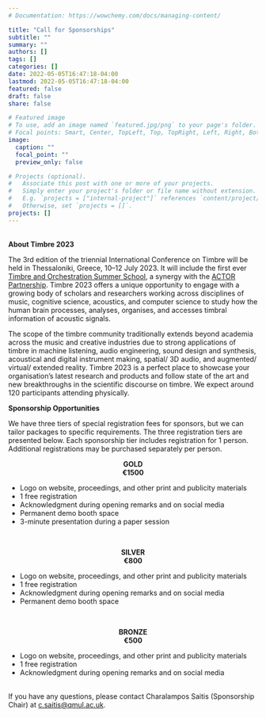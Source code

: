 ```yaml
---
# Documentation: https://wowchemy.com/docs/managing-content/

title: "Call for Sponsorships"
subtitle: ""
summary: ""
authors: []
tags: []
categories: []
date: 2022-05-05T16:47:18-04:00
lastmod: 2022-05-05T16:47:18-04:00
featured: false
draft: false
share: false

# Featured image
# To use, add an image named `featured.jpg/png` to your page's folder.
# Focal points: Smart, Center, TopLeft, Top, TopRight, Left, Right, BottomLeft, Bottom, BottomRight.
image:
  caption: ""
  focal_point: ""
  preview_only: false

# Projects (optional).
#   Associate this post with one or more of your projects.
#   Simply enter your project's folder or file name without extension.
#   E.g. `projects = ["internal-project"]` references `content/project/deep-learning/index.md`.
#   Otherwise, set `projects = []`.
projects: []
---
```


**</br>About Timbre 2023**

The 3rd edition of the triennial International Conference on Timbre will be held in Thessaloniki, Greece, 10–12 July 2023. It will include the first ever [Timbre and Orchestration Summer School](https://www.actorproject.org/timbre-and-orchestration-summer-school), a synergy with the [ACTOR Partnership](https://www.actorproject.org/). Timbre 2023 offers a unique opportunity to engage with a growing body of scholars and researchers working across disciplines of music, cognitive science, acoustics, and computer science to study how the human brain processes, analyses, organises, and accesses timbral information of acoustic signals. 

The scope of the timbre community traditionally extends beyond academia across the music and creative industries due to strong applications of timbre in machine listening, audio engineering, sound design and synthesis, acoustical and digital instrument making, spatial/ 3D audio, and augmented/ virtual/ extended reality. Timbre 2023 is a perfect place to showcase your organisation’s latest research and products and follow state of the art and new breakthroughs in the scientific discourse on timbre. We expect around 120 participants attending physically.



**Sponsorship Opportunities**

We have three tiers of special registration fees for sponsors, but we can tailor packages to specific requirements. The three registration tiers are presented below. Each sponsorship tier includes registration for 1 person. Additional registrations may be purchased separately per person.

<div class="boxed-gold">

**<center>GOLD</center>**
**<center>€1500</center>**

* Logo on website, proceedings, and other print and publicity materials
* 1 free registration
* Acknowledgment during opening remarks and on social media
* Permanent demo booth space
* 3-minute presentation during a paper session
</div></br>

<div class="boxed-silver">

**<center>SILVER</center>**
**<center>€800</center>**

* Logo on website, proceedings, and other print and publicity materials
* 1 free registration
* Acknowledgment during opening remarks and on social media
* Permanent demo booth space
</div></br>

<div class="boxed-bronze">

**<center>BRONZE</center>**
**<center>€500</center>**

* Logo on website, proceedings, and other print and publicity materials
* 1 free registration
* Acknowledgment during opening remarks and on social media

</div>

</br>If you have any questions, please contact Charalampos Saitis (Sponsorship Chair) at c.saitis@qmul.ac.uk.



